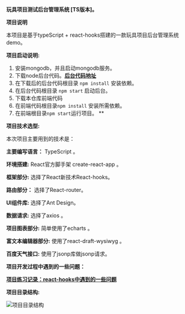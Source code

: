 **玩具项目测试后台管理系统 [TS版本]。**

**项目说明**

本项目是基于typeScript + react-hooks搭建的一款玩具项目后台管理系统demo。

**项目启动说明:**

1. 安装mongodb，并且启动mongodb服务。
2. 下载node后台代码。[**后台代码地址**](https://github.com/lmxyjy/admin_final)
3. 在下载后的后台代码根目录 `npm install` 安装依赖。
4. 在后台代码根目录 `npm start` 启动后台。
5. 下载本仓库前端代码
6. 在前端代码根目录`npm install` 安装所需依赖。
7. 在前端根目录`npm start`运行项目。 **

**项目技术选型:**

本次项目主要用到的技术是：

**主要编写语言：** TypeScript 。

**环境搭建:** React官方脚手架 create-react-app 。

**框架部分:** 选择了React新技术React-hooks。

**路由部分：** 选择了React-router。

**UI组件库:** 选择了Ant Design。

**数据请求:** 选择了axios 。

**项目图表部分:** 简单使用了echarts 。

**富文本编辑器部分:** 使用了react-draft-wysiwyg 。

**百度天气接口:** 使用了jsonp库做jsonp请求。

**项目开发过程中遇到的一些问题：**

[**项目练习记录：react-hooks中遇到的一些问题**](https://lmxyjy.github.io/react-hooks%E4%B8%AD%E7%9A%84%E4%B8%80%E4%BA%9B%E9%97%AE%E9%A2%98/)


**项目目录结构:**

![项目目录结构](src/assets/img/pages.png)


